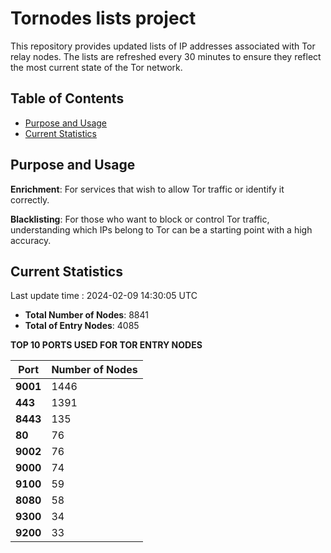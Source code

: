 # Tornodes lists project

This repository provides updated lists of IP addresses associated with Tor relay nodes. The lists are refreshed every 30 minutes to ensure they reflect the most current state of the Tor network.

## Table of Contents

- [Purpose and Usage](#purpose-and-usage)
- [Current Statistics](#current-statistics)


## Purpose and Usage

**Enrichment**: For services that wish to allow Tor traffic or identify it correctly.

**Blacklisting**: For those who want to block or control Tor traffic, understanding which IPs belong to Tor can be a starting point with a high accuracy.

## Current Statistics

Last update time : 2024-02-09 14:30:05 UTC

- **Total Number of Nodes**: 8841
- **Total of Entry Nodes**: 4085

**TOP 10 PORTS USED FOR TOR ENTRY NODES**

| **Port** | **Number of Nodes** |
|------|-----------------|
| **9001**   | 1446  |
| **443**   | 1391  |
| **8443**   | 135  |
| **80**   | 76  |
| **9002**   | 76  |
| **9000**   | 74  |
| **9100**   | 59  |
| **8080**   | 58  |
| **9300**   | 34  |
| **9200**   | 33  |

